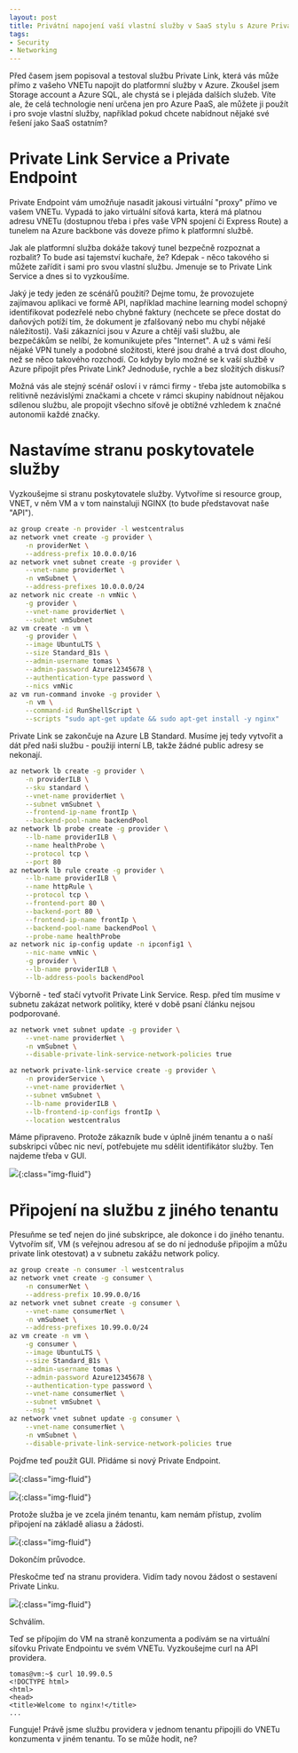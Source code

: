```yaml
---
layout: post
title: Privátní napojení vaší vlastní služby v SaaS stylu s Azure Private Link Service
tags:
- Security
- Networking
---
```

Před časem jsem popisoval a testoval službu Private Link, která vás může přímo z vašeho VNETu napojit do platformní služby v Azure. Zkoušel jsem Storage account a Azure SQL, ale chystá se i plejáda dalších služeb. Víte ale, že celá technologie není určena jen pro Azure PaaS, ale můžete ji použít i pro svoje vlastní služby, například pokud chcete nabídnout nějaké své řešení jako SaaS ostatním?

# Private Link Service a Private Endpoint
Private Endpoint vám umožňuje nasadit jakousi virtuální "proxy" přímo ve vašem VNETu. Vypadá to jako virtuální síťová karta, která má platnou adresu VNETu (dostupnou třeba i přes vaše VPN spojení či Express Route) a tunelem na Azure backbone vás doveze přímo k platformní službě.

Jak ale platformní služba dokáže takový tunel bezpečně rozpoznat a rozbalit? To bude asi tajemství kuchaře, že? Kdepak - něco takového si můžete zařídit i sami pro svou vlastní službu. Jmenuje se to Private Link Service a dnes si to vyzkoušíme.

Jaký je tedy jeden ze scénářů použití? Dejme tomu, že provozujete zajímavou aplikaci ve formě API, například machine learning model schopný identifikovat podezřelé nebo chybné faktury (nechcete se přece dostat do daňových potíží tím, že dokument je zfalšovaný nebo mu chybí nějaké náležitosti). Vaši zákazníci jsou v Azure a chtějí vaši službu, ale bezpečákům se nelíbí, že komunikujete přes "Internet". A už s vámi řeší nějaké VPN tunely a podobné složitosti, které jsou drahé a trvá dost dlouho, než se něco takového rozchodí. Co kdyby bylo možné se k vaší službě v Azure připojit přes Private Link? Jednoduše, rychle a bez složitých diskusí?

Možná vás ale stejný scénář osloví i v rámci firmy - třeba jste automobilka s relitivně nezávislými značkami a chcete v rámci skupiny nabídnout nějakou sdílenou službu, ale propojit všechno síťově je obtížné vzhledem k značné autonomii každé značky.

# Nastavíme stranu poskytovatele služby
Vyzkoušejme si stranu poskytovatele služby. Vytvoříme si resource group, VNET, v něm VM a v tom nainstaluji NGINX (to bude představovat naše "API").

```bash
az group create -n provider -l westcentralus
az network vnet create -g provider \
    -n providerNet \
    --address-prefix 10.0.0.0/16
az network vnet subnet create -g provider \
    --vnet-name providerNet \
    -n vmSubnet \
    --address-prefixes 10.0.0.0/24
az network nic create -n vmNic \
    -g provider \
    --vnet-name providerNet \
    --subnet vmSubnet
az vm create -n vm \
    -g provider \
    --image UbuntuLTS \
    --size Standard_B1s \
    --admin-username tomas \
    --admin-password Azure12345678 \
    --authentication-type password \
    --nics vmNic
az vm run-command invoke -g provider \
    -n vm \
    --command-id RunShellScript \
    --scripts "sudo apt-get update && sudo apt-get install -y nginx"
```

Private Link se zakončuje na Azure LB Standard. Musíme jej tedy vytvořit a dát před naši službu - použiji interní LB, takže žádné public adresy se nekonají.

```bash
az network lb create -g provider \
    -n providerILB \
    --sku standard \
    --vnet-name providerNet \
    --subnet vmSubnet \
    --frontend-ip-name frontIp \
    --backend-pool-name backendPool
az network lb probe create -g provider \
    --lb-name providerILB \
    --name healthProbe \
    --protocol tcp \
    --port 80
az network lb rule create -g provider \
    --lb-name providerILB \
    --name httpRule \
    --protocol tcp \
    --frontend-port 80 \
    --backend-port 80 \
    --frontend-ip-name frontIp \
    --backend-pool-name backendPool \
    --probe-name healthProbe
az network nic ip-config update -n ipconfig1 \
    --nic-name vmNic \
    -g provider \
    --lb-name providerILB \
    --lb-address-pools backendPool
```

Výborně - teď stačí vytvořit Private Link Service. Resp. před tím musíme v subnetu zakázat network politiky, které v době psaní článku nejsou podporované.

```bash
az network vnet subnet update -g provider \
    --vnet-name providerNet \
    -n vmSubnet \
    --disable-private-link-service-network-policies true

az network private-link-service create -g provider \
    -n providerService \
    --vnet-name providerNet \
    --subnet vmSubnet \
    --lb-name providerILB \
    --lb-frontend-ip-configs frontIp \
    --location westcentralus
```

Máme připraveno. Protože zákazník bude v úplně jiném tenantu a o naší subskripci vůbec nic neví, potřebujete mu sdělit identifikátor služby. Ten najdeme třeba v GUI.

![](/images/2019/2019-11-03-20-23-12.png){:class="img-fluid"}

# Připojení na službu z jiného tenantu
Přesuňme se teď nejen do jiné subskripce, ale dokonce i do jiného tenantu. Vytvořím síť, VM (s veřejnou adresou ať se do ní jednoduše připojím a můžu private link otestovat) a v subnetu zakážu network policy.

```bash
az group create -n consumer -l westcentralus
az network vnet create -g consumer \
    -n consumerNet \
    --address-prefix 10.99.0.0/16
az network vnet subnet create -g consumer \
    --vnet-name consumerNet \
    -n vmSubnet \
    --address-prefixes 10.99.0.0/24
az vm create -n vm \
    -g consumer \
    --image UbuntuLTS \
    --size Standard_B1s \
    --admin-username tomas \
    --admin-password Azure12345678 \
    --authentication-type password \
    --vnet-name consumerNet \
    --subnet vmSubnet \
    --nsg ""
az network vnet subnet update -g consumer \
    --vnet-name consumerNet \
    -n vmSubnet \
    --disable-private-link-service-network-policies true
```

Pojďme teď použít GUI. Přidáme si nový Private Endpoint.

![](/images/2019/2019-11-03-20-26-35.png){:class="img-fluid"}

![](/images/2019/2019-11-03-20-27-43.png){:class="img-fluid"}

Protože služba je ve zcela jiném tenantu, kam nemám přístup, zvolím připojení na základě aliasu a žádosti.

![](/images/2019/2019-11-03-20-29-08.png){:class="img-fluid"}

Dokončím průvodce.

Přeskočme teď na stranu providera. Vidím tady novou žádost o sestavení Private Linku.

![](/images/2019/2019-11-03-20-34-29.png){:class="img-fluid"}

Schválím.

Teď se přípojím do VM na straně konzumenta a podívám se na virtuální síťovku Private Endpointu ve svém VNETu. Vyzkoušejme curl na API providera.

```
tomas@vm:~$ curl 10.99.0.5
<!DOCTYPE html>
<html>
<head>
<title>Welcome to nginx!</title>
...
```

Funguje! Právě jsme službu providera v jednom tenantu připojili do VNETu konzumenta v jiném tenantu. To se může hodit, ne?